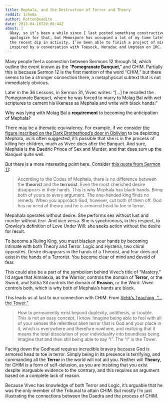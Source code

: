 ```yaml
---
title: Mephala, and the Destruction of Terror and Theory
reddit: 1che6a
author: RottenDeadite
date: 2013-04-16T20:06:44Z
about: |
  Okay, so it’s been a while since I last posted something constructive. I
  apologize for that, but Memospore has occupied a lot of my time lately. With
  the recent dip in activity, I’ve been able to finish a project of mine,
  inspired by a conversation with Toesock, Neradac and Umpteen on IRC.
---
```


Many people feel a connection between Sermons 12 through 14, which outline the
event known as the “**Pomegranate Banquet**,” and CHIM. Partially this is
because Sermon 12 is the first mention of the word “CHIM,” but there seems to be
a stronger connection there, a metaphysical subtext that is not immediately
obvious.

Later in the 36 Lessons, in Sermon 31, Vivec writes: “[…] he recalled the
Pomegranate Banquet, where he was forced to marry to Molag Bal with wet
scriptures to cement his likeness as Mephala and write with black hands.”

Why was lying with Molag Bal a **requirement** to becoming the anticipation of
Mephala?

There may be a thematic equivalency. For example, if we consider [the figure
inscribed on the Dark Brotherhood’s door in Oblivion][0] to be depicting
Mephala, as is often suggested, it’s possible that she is in the process of
killing her children, much as Vivec does after the Banquet. And sure, Mephala is
the Daedric Prince of Sex and Murder, and that does sum up the Banquet quite
well.

But there is a more interesting point here. Consider [this quote from Sermon
11][1]:

> According to the Codes of Mephala, there is no difference between the
> **theorist** and the **terrorist**. Even the most cherished desire disappears
> in their hands. This is why Mephala has black hands. Bring both of yours to
> every argument. The one-handed king finds no remedy. When you approach God,
> however, cut both of them off. God has no need of theory and he is armored
> head to toe in terror.

Mepahala operates without desire. She performs sex without lust and murder
without fear. And vice versa. She is synchronous, in this respect, to Crowley’s
definition of Love Under Will: she seeks action without the desire for result.

To become a Ruling King, you must blacken your hands by becoming intimate with
both Theory and Terror. Logic and Hysteria, two chiral opposites. Desire
disappears in the hands of a Theorist, and fear does not exist in the hands of a
Terrorist.  You become clear of mind and devoid of fear.

This could also be a part of the symbolism behind Vivec’s title of “Mastery.”
I’d argue that Almalexia, as the Warrior, controls the domain of **Terror**, or
the Sword, and Sotha Sil controls the domain of **Reason**, or the Word. Vivec
controls both, which is why both of Mephala’s hands are black.

This leads us at last to our connection with CHIM. From [Vehk’s Teaching, “…the
Tower.”][2]

> How to permanently exist beyond duplexity, antithesis, or trouble. This is not
an easy concept, I know. Imagine being able to feel with all of your senses the
relentless alien terror that is God and your place in it, which is everywhere
and therefore nowhere, and realizing that it means the total dissolution of your
individuality into boundless being. Imagine that and then still being able to
say “I”. The “I” is the Tower.

Facing down the Godhead requires incredible bravery because God is armored head
to toe in terror. Simply being in its presence is terrifying, and commanding all
the **Terror** in the world will not aid you. Neither will **Theory**, for CHIM
is a form of self-delusion, as you are insisting that you exist despite
inarguable evidence to the contrary, and this requires an argument based on a
complete lack of reason.

Because Vivec has knowledge of both Terror and Logic, it’s arguable that he was
the only member of the Tribunal to attain CHIM. But mostly I’m just illustrating
the connections between the Daedra and the process of CHIM.

[0]: https://images.uesp.net/9/93/OB-place-Sanctuary_Door.jpg
[1]: https://www.uesp.net/wiki/Morrowind:36_Lessons_of_Vivec,_Sermon_11
[2]: https://www.imperial-library.info/content/tower
